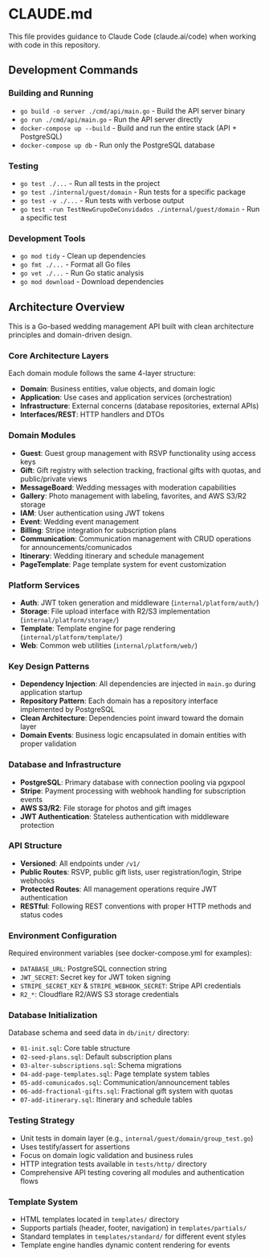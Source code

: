 # CLAUDE.md

This file provides guidance to Claude Code (claude.ai/code) when working with code in this repository.

## Development Commands

### Building and Running
- `go build -o server ./cmd/api/main.go` - Build the API server binary
- `go run ./cmd/api/main.go` - Run the API server directly
- `docker-compose up --build` - Build and run the entire stack (API + PostgreSQL)
- `docker-compose up db` - Run only the PostgreSQL database

### Testing
- `go test ./...` - Run all tests in the project
- `go test ./internal/guest/domain` - Run tests for a specific package
- `go test -v ./...` - Run tests with verbose output
- `go test -run TestNewGrupoDeConvidados ./internal/guest/domain` - Run a specific test

### Development Tools
- `go mod tidy` - Clean up dependencies
- `go fmt ./...` - Format all Go files
- `go vet ./...` - Run Go static analysis
- `go mod download` - Download dependencies

## Architecture Overview

This is a Go-based wedding management API built with clean architecture principles and domain-driven design.

### Core Architecture Layers
Each domain module follows the same 4-layer structure:
- **Domain**: Business entities, value objects, and domain logic
- **Application**: Use cases and application services (orchestration)
- **Infrastructure**: External concerns (database repositories, external APIs)
- **Interfaces/REST**: HTTP handlers and DTOs

### Domain Modules
- **Guest**: Guest group management with RSVP functionality using access keys
- **Gift**: Gift registry with selection tracking, fractional gifts with quotas, and public/private views
- **MessageBoard**: Wedding messages with moderation capabilities
- **Gallery**: Photo management with labeling, favorites, and AWS S3/R2 storage
- **IAM**: User authentication using JWT tokens
- **Event**: Wedding event management
- **Billing**: Stripe integration for subscription plans
- **Communication**: Communication management with CRUD operations for announcements/comunicados
- **Itinerary**: Wedding itinerary and schedule management
- **PageTemplate**: Page template system for event customization

### Platform Services
- **Auth**: JWT token generation and middleware (`internal/platform/auth/`)
- **Storage**: File upload interface with R2/S3 implementation (`internal/platform/storage/`)
- **Template**: Template engine for page rendering (`internal/platform/template/`)
- **Web**: Common web utilities (`internal/platform/web/`)

### Key Design Patterns
- **Dependency Injection**: All dependencies are injected in `main.go` during application startup
- **Repository Pattern**: Each domain has a repository interface implemented by PostgreSQL
- **Clean Architecture**: Dependencies point inward toward the domain layer
- **Domain Events**: Business logic encapsulated in domain entities with proper validation

### Database and Infrastructure
- **PostgreSQL**: Primary database with connection pooling via pgxpool
- **Stripe**: Payment processing with webhook handling for subscription events
- **AWS S3/R2**: File storage for photos and gift images
- **JWT Authentication**: Stateless authentication with middleware protection

### API Structure
- **Versioned**: All endpoints under `/v1/`
- **Public Routes**: RSVP, public gift lists, user registration/login, Stripe webhooks
- **Protected Routes**: All management operations require JWT authentication
- **RESTful**: Following REST conventions with proper HTTP methods and status codes

### Environment Configuration
Required environment variables (see docker-compose.yml for examples):
- `DATABASE_URL`: PostgreSQL connection string
- `JWT_SECRET`: Secret key for JWT token signing
- `STRIPE_SECRET_KEY` & `STRIPE_WEBHOOK_SECRET`: Stripe API credentials
- `R2_*`: Cloudflare R2/AWS S3 storage credentials

### Database Initialization
Database schema and seed data in `db/init/` directory:
- `01-init.sql`: Core table structure
- `02-seed-plans.sql`: Default subscription plans
- `03-alter-subscriptions.sql`: Schema migrations
- `04-add-page-templates.sql`: Page template system tables
- `05-add-comunicados.sql`: Communication/announcement tables
- `06-add-fractional-gifts.sql`: Fractional gift system with quotas
- `07-add-itinerary.sql`: Itinerary and schedule tables

### Testing Strategy
- Unit tests in domain layer (e.g., `internal/guest/domain/group_test.go`)
- Uses testify/assert for assertions
- Focus on domain logic validation and business rules
- HTTP integration tests available in `tests/http/` directory
- Comprehensive API testing covering all modules and authentication flows

### Template System
- HTML templates located in `templates/` directory
- Supports partials (header, footer, navigation) in `templates/partials/`
- Standard templates in `templates/standard/` for different event styles
- Template engine handles dynamic content rendering for events